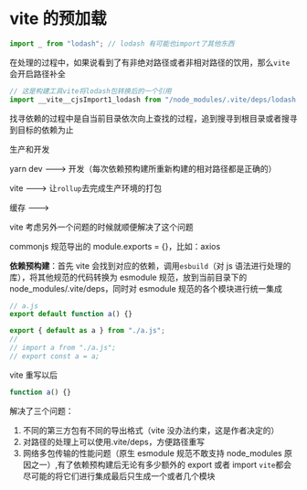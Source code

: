 # vite 的预加载

```js
import _ from "lodash"; // lodash 有可能也import了其他东西
```

在处理的过程中，如果说看到了有非绝对路径或者非相对路径的饮用，那么`vite`会开启路径补全

```js
// 这是构建工具vite将lodash包转换后的一个引用
import __vite__cjsImport1_lodash from "/node_modules/.vite/deps/lodash.js?v=ab0474ba";
```

找寻依赖的过程中是自当前目录依次向上查找的过程，追到搜寻到根目录或者搜寻到目标的依赖为止

生产和开发

yarn dev ---> 开发（每次依赖预构建所重新构建的相对路径都是正确的）

vite ---> 让`rollup`去完成生产环境的打包

缓存 --->

vite 考虑另外一个问题的时候就顺便解决了这个问题

commonjs 规范导出的 module.exports = {}，比如：axios

**依赖预构建**：首先 vite 会找到对应的依赖，调用`esbuild`（对 js 语法进行处理的库），将其他规范的代码转换为 esmodule 规范，放到当前目录下的 node_modules/.vite/deps，同时对 esmodule 规范的各个模块进行统一集成

```js
// a.js
export default function a() {}
```

```js
export { default as a } from "./a.js";
//
// import a from "./a.js";
// export const a = a;
```

vite 重写以后

```js
function a() {}
```

解决了三个问题：

1. 不同的第三方包有不同的导出格式（vite 没办法约束，这是作者决定的）
2. 对路径的处理上可以使用.vite/deps，方便路径重写
3. 网络多包传输的性能问题（原生 esmodule 规范不敢支持 node_modules 原因之一）,有了依赖预构建后无论有多少额外的 export 或者 import `vite`都会尽可能的将它们进行集成最后只生成一个或者几个模块
